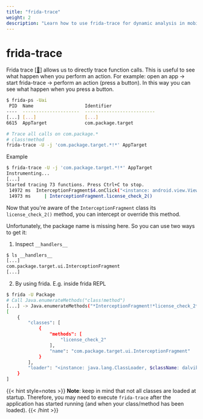 ```yaml
---
title: "frida-trace"
weight: 2
description: "Learn how to use frida-trace for dynamic analysis in mobile pentesting. Trace function calls, identify methods, and understand application behavior during security assessments."
---
```


# frida-trace

Frida trace \[[🔗](https://frida.re/docs/frida-trace/)] allows us to directly trace function calls. This is useful to see what happen when you perform an action. For example: open an app -> start frida-trace -> perform an action (press a button). In this way you can see what happen when you press a button.

```sh
$ frida-ps -Uai
 PID  Name                   Identifier                
----  ---------------------  --------------------------
[...] [...]                  [...]      
6615  AppTarget              com.package.target
```

```sh
# Trace all calls on com.package.*
# class!method
frida-trace -U -j 'com.package.target.*!*' AppTarget
```

Example

```sh
$ frida-trace -U -j 'com.package.target.*!*' AppTarget
Instrumenting...
[...]
Started tracing 73 functions. Press Ctrl+C to stop.
 14972 ms  InterceptionFragment$4.onClick("<instance: android.view.View, $className: com.google.android.material.button.MaterialButton>")
 14973 ms     | InterceptionFragment.license_check_2()
```
Now that you're aware of the `InterceptionFragment` class its `license_check_2()` method, you can intercept or override this method. 

Unfortunately, the package name is missing here. So you can use two ways to get it:

1. Inspect `__handlers__`

```sh
$ ls __handlers__
[...]
com.package.target.ui.InterceptionFragment
[...]
```

2. By using frida. E.g. inside frida REPL

```sh
$ frida -U Package
# Call Java.enumerateMethods("class!method")
[...] -> Java.enumerateMethods("*InterceptionFragment!*license_check_2*")
[
    {
        "classes": [
            {
                "methods": [
                    "license_check_2"
                ],
                "name": "com.package.target.ui.InterceptionFragment"
            }
        ],
        "loader": "<instance: java.lang.ClassLoader, $className: dalvik.system.PathClassLoader>"
    }
]
```

{{< hint style=notes >}}
**Note**: keep in mind that not all classes are loaded at startup. Therefore, you may need to execute `frida-trace` after the application has started running (and when your class/method has been loaded).
{{< /hint >}}
